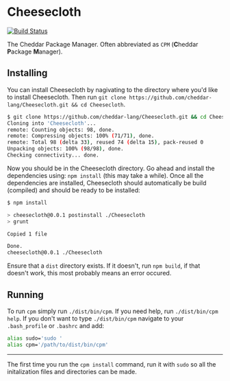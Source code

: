 # Cheesecloth
[![Build Status](https://travis-ci.org/cheddar-lang/Cheesecloth.svg?branch=master)](https://travis-ci.org/cheddar-lang/Cheesecloth)

The Cheddar Package Manager. Often abbreviated as `CPM` (**C**heddar **P**ackage **M**anager).

## Installing

You can install Cheesecloth by nagivating to the directory where you'd like to install Cheesecloth. Then run `git clone https://github.com/cheddar-lang/Cheesecloth.git && cd Cheesecloth`.

```bash
$ git clone https://github.com/cheddar-lang/Cheesecloth.git && cd Cheesecloth
Cloning into 'Cheesecloth'...
remote: Counting objects: 98, done.
remote: Compressing objects: 100% (71/71), done.
remote: Total 98 (delta 33), reused 74 (delta 15), pack-reused 0
Unpacking objects: 100% (98/98), done.
Checking connectivity... done.
```

Now you should be in the Cheesecloth directory. Go ahead and install the dependencies using: `npm install` (this may take a while). Once all the dependencies are installed, Cheesecloth should automatically be build (compiled) and should be ready to be installed:

```bash
$ npm install

> cheesecloth@0.0.1 postinstall ./Cheesecloth
> grunt

Copied 1 file

Done.
cheesecloth@0.0.1 ./Cheesecloth
```

Ensure that a `dist` directory exists. If it doesn't, run `npm build`, if that doesn't work, this most probably means an error occured.

## Running

To run `cpm` simply run `./dist/bin/cpm`. If you need help, run `./dist/bin/cpm help`. If you don't want to type `./dist/bin/cpm` navigate to your `.bash_profile` or `.bashrc` and add:

```bash
alias sudo='sudo '
alias cpm='/path/to/dist/bin/cpm'
```

---

The first time you run the `cpm install` command, run it with `sudo` so all the initalization files and directories can be made.

